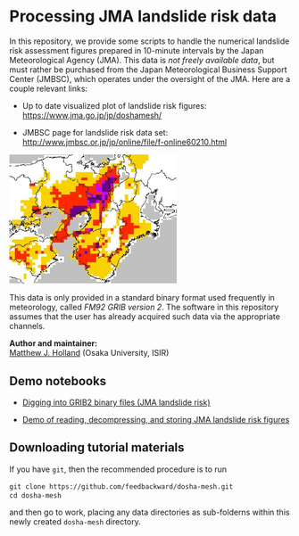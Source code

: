 # Processing JMA landslide risk data

In this repository, we provide some scripts to handle the numerical landslide risk assessment figures prepared in 10-minute intervals by the Japan Meteorological Agency (JMA). This data is  *not freely available data*, but must rather be purchased from the Japan Meteorological Business Support Center (JMBSC), which operates under the oversight of the JMA. Here are a couple relevant links:

- Up to date visualized plot of landslide risk figures:<br> https://www.jma.go.jp/jp/doshamesh/

- JMBSC page for landslide risk data set:<br> http://www.jmbsc.or.jp/jp/online/file/f-online60210.html

<img src="img/dosha_example.jpeg" width="300">

This data is only provided in a standard binary format used frequently in meteorology, called *FM92 GRIB version 2*. The software in this repository assumes that the user has already acquired such data via the appropriate channels.

__Author and maintainer:__<br>
<a href="https://feedbackward.com/">Matthew J. Holland</a> (Osaka University, ISIR)


## Demo notebooks

- <a href="http://nbviewer.jupyter.org/github/feedbackward/dosha-mesh/blob/master/demo_binary_contents.ipynb">Digging into GRIB2 binary files (JMA landslide risk)</a>

- <a href="http://nbviewer.jupyter.org/github/feedbackward/dosha-mesh/blob/master/demo_usage.ipynb">Demo of reading, decompressing, and storing JMA landslide risk figures</a>


## Downloading tutorial materials

If you have `git`, then the recommended procedure is to run

```
git clone https://github.com/feedbackward/dosha-mesh.git
cd dosha-mesh
```

and then go to work, placing any data directories as sub-folderns within this newly created `dosha-mesh` directory.




